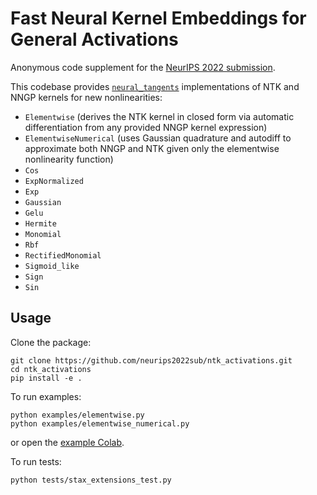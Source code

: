 # Fast Neural Kernel Embeddings for General Activations

Anonymous code supplement for the [NeurIPS 2022 submission](https://openreview.net/forum?id=yLilJ1vZgMe).

This codebase provides [`neural_tangents`](https://github.com/google/neural-tangents) implementations of NTK and NNGP kernels for new nonlinearities:

* `Elementwise` (derives the NTK kernel in closed form via automatic differentiation from any provided NNGP kernel expression)
* `ElementwiseNumerical` (uses Gaussian quadrature and autodiff to approximate both NNGP and NTK given only the elementwise nonlinearity function)
* `Cos`
* `ExpNormalized`
* `Exp`
* `Gaussian`
* `Gelu`
* `Hermite`
* `Monomial`
* `Rbf`
* `RectifiedMonomial`
* `Sigmoid_like`
* `Sign`
* `Sin`

## Usage

Clone the package: 
```commandline 
git clone https://github.com/neurips2022sub/ntk_activations.git
cd ntk_activations 
pip install -e .
```

To run examples:
```commandline
python examples/elementwise.py
python examples/elementwise_numerical.py
```
or open the [example Colab](https://colab.research.google.com/github/neurips2022sub/ntk_activations/blob/main/example.ipynb).

To run tests:
```commandline
python tests/stax_extensions_test.py
```